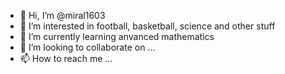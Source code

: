 - 👋 Hi, I’m @miral1603
- 👀 I’m interested in football, basketball, science and other stuff
- 🌱 I’m currently learning anvanced mathematics
- 💞️ I’m looking to collaborate on ...
- 📫 How to reach me ...

<!---
miral1603/miral1603 is a ✨ special ✨ repository because its `README.md` (this file) appears on your GitHub profile.
You can click the Preview link to take a look at your changes.
--->

